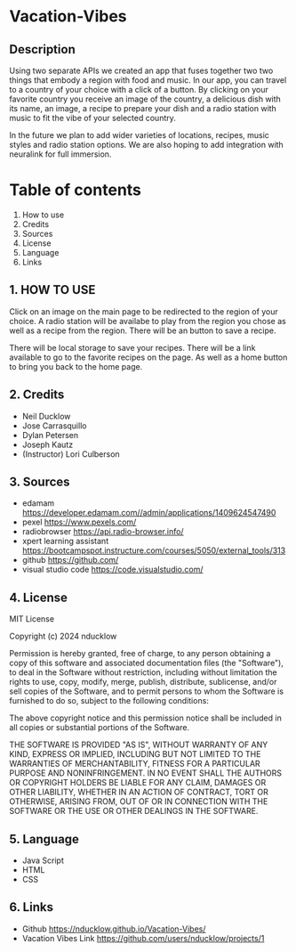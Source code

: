 # Vacation-Vibes


## Description 

Using two separate APIs we created an app that fuses together two two things that embody a region with food and music.  In our app, you can travel to a country of your choice with a click of a button. By clicking on your favorite country you receive an image of the country, a delicious dish with its name, an image, a recipe to prepare your dish and a radio station with music to fit the vibe of your selected country. 

In the future we plan to add wider varieties of locations, recipes, music styles and radio station options. 
We are also hoping to add integration with neuralink for full immersion.


# Table of contents

1.  How to use 
2.  Credits
3.  Sources
4.  License
5.  Language 
6.  Links


## 1.  HOW TO USE

Click on an image on the main page to be redirected to the region of your choice.  A radio station will be availabe to play from the region you chose as well as a recipe from the region.  There will be an button to save a recipe.

There will be local storage to save your recipes. There will be a link available to go to the favorite recipes on the page.  As well as a home button to bring you back to the home page.  


## 2.  Credits

* Neil Ducklow 
* Jose Carrasquillo
* Dylan Petersen
* Joseph Kautz
* (Instructor) Lori Culberson


## 3.  Sources

* edamam https://developer.edamam.com//admin/applications/1409624547490
* pexel https://www.pexels.com/
* radiobrowser https://api.radio-browser.info/
* xpert learning assistant https://bootcampspot.instructure.com/courses/5050/external_tools/313
* github https://github.com/
* visual studio code https://code.visualstudio.com/


## 4.  License

MIT License

Copyright (c) 2024 nducklow

Permission is hereby granted, free of charge, to any person obtaining a copy
of this software and associated documentation files (the "Software"), to deal
in the Software without restriction, including without limitation the rights
to use, copy, modify, merge, publish, distribute, sublicense, and/or sell
copies of the Software, and to permit persons to whom the Software is
furnished to do so, subject to the following conditions:

The above copyright notice and this permission notice shall be included in all
copies or substantial portions of the Software.

THE SOFTWARE IS PROVIDED "AS IS", WITHOUT WARRANTY OF ANY KIND, EXPRESS OR
IMPLIED, INCLUDING BUT NOT LIMITED TO THE WARRANTIES OF MERCHANTABILITY,
FITNESS FOR A PARTICULAR PURPOSE AND NONINFRINGEMENT. IN NO EVENT SHALL THE
AUTHORS OR COPYRIGHT HOLDERS BE LIABLE FOR ANY CLAIM, DAMAGES OR OTHER
LIABILITY, WHETHER IN AN ACTION OF CONTRACT, TORT OR OTHERWISE, ARISING FROM,
OUT OF OR IN CONNECTION WITH THE SOFTWARE OR THE USE OR OTHER DEALINGS IN THE
SOFTWARE.


## 5. Language

* Java Script
* HTML
* CSS


## 6.  Links

* Github https://nducklow.github.io/Vacation-Vibes/
* Vacation Vibes Link https://github.com/users/nducklow/projects/1
